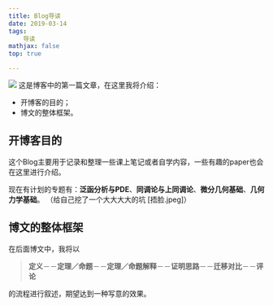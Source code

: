 ```yaml
---
title: Blog导读
date: 2019-03-14
tags: 
	导读
mathjax: false
top: true

---
```

![](Blog导读/Cover.jpeg)
这是博客中的第一篇文章，在这里我将介绍：
- 开博客的目的；
- 博文的整体框架。
<!-- more -->

## 开博客目的
这个Blog主要用于记录和整理一些课上笔记或者自学内容，一些有趣的paper也会在这里进行介绍。

现在有计划的专题有：**泛函分析与PDE**、**同调论与上同调论**、**微分几何基础**、**几何力学基础**。
（给自己挖了一个大大大大的坑 [捂脸.jpeg]）

## 博文的整体框架
在后面博文中，我将以
>**定义**－－**定理／命题**－－**定理／命题解释**－－**证明思路**－－**迁移对比**－－**评论**

的流程进行叙述，期望达到一种写意的效果。


<!--stackedit_data:
eyJoaXN0b3J5IjpbMTEwODUwNTUzNSwyMDAxOTAwMTU1LC0xNT
A3NTg2NTA2LC0yNjI5NDg0MjhdfQ==
-->